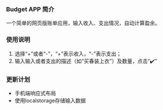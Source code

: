 ### Budget APP 简介

一个简单的网页版账单应用，输入收入、支出情况，自动计算盈余。

### 使用说明

1. 选择“+”或者“-”，“+”表示收入，“-”表示支出；
2. 输入输入或者支出的描述（如“买春装上衣”）及数量，点击“✔️”

### 更新计划

- 手机端响应式布局
- 使用localstorage存储输入数据

